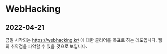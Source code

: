 # WebHacking

## 2022-04-21

금일 시작되는 https://webhacking.kr/ 에 대한 클리어를 목표로 하는 레포입니다.
웹의 취약점을 파악할 수 있을 것으로 보입니다.

